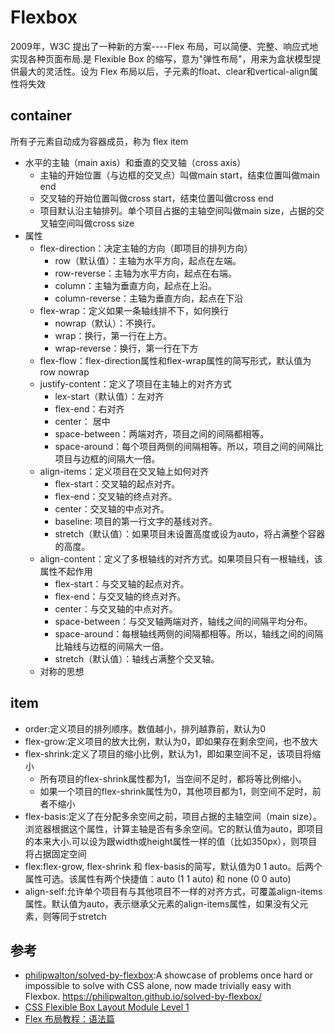 # Flexbox

2009年，W3C 提出了一种新的方案----Flex 布局，可以简便、完整、响应式地实现各种页面布局.是 Flexible Box 的缩写，意为"弹性布局"，用来为盒状模型提供最大的灵活性。设为 Flex 布局以后，子元素的float、clear和vertical-align属性将失效

## container

所有子元素自动成为容器成员，称为 flex item

* 水平的主轴（main axis）和垂直的交叉轴（cross axis）
    - 主轴的开始位置（与边框的交叉点）叫做main start，结束位置叫做main end
    - 交叉轴的开始位置叫做cross start，结束位置叫做cross end
    - 项目默认沿主轴排列。单个项目占据的主轴空间叫做main size，占据的交叉轴空间叫做cross size
* 属性
    - flex-direction：决定主轴的方向（即项目的排列方向）
        + row（默认值）：主轴为水平方向，起点在左端。
        + row-reverse：主轴为水平方向，起点在右端。
        + column：主轴为垂直方向，起点在上沿。
        + column-reverse：主轴为垂直方向，起点在下沿
    - flex-wrap：定义如果一条轴线排不下，如何换行
        + nowrap（默认）：不换行。
        + wrap：换行，第一行在上方。
        + wrap-reverse：换行，第一行在下方
    - flex-flow：flex-direction属性和flex-wrap属性的简写形式，默认值为row nowrap
    - justify-content：定义了项目在主轴上的对齐方式
        + lex-start（默认值）：左对齐
        + flex-end：右对齐
        + center： 居中
        + space-between：两端对齐，项目之间的间隔都相等。
        + space-around：每个项目两侧的间隔相等。所以，项目之间的间隔比项目与边框的间隔大一倍。
    - align-items：定义项目在交叉轴上如何对齐
        + flex-start：交叉轴的起点对齐。
        + flex-end：交叉轴的终点对齐。
        + center：交叉轴的中点对齐。
        + baseline: 项目的第一行文字的基线对齐。
        + stretch（默认值）：如果项目未设置高度或设为auto，将占满整个容器的高度。
    - align-content：定义了多根轴线的对齐方式。如果项目只有一根轴线，该属性不起作用
        + flex-start：与交叉轴的起点对齐。
        + flex-end：与交叉轴的终点对齐。
        + center：与交叉轴的中点对齐。
        + space-between：与交叉轴两端对齐，轴线之间的间隔平均分布。
        + space-around：每根轴线两侧的间隔都相等。所以，轴线之间的间隔比轴线与边框的间隔大一倍。
        + stretch（默认值）：轴线占满整个交叉轴。
    - 对称的思想

## item

* order:定义项目的排列顺序。数值越小，排列越靠前，默认为0
* flex-grow:定义项目的放大比例，默认为0，即如果存在剩余空间，也不放大
* flex-shrink:定义了项目的缩小比例，默认为1，即如果空间不足，该项目将缩小
    - 所有项目的flex-shrink属性都为1，当空间不足时，都将等比例缩小。
    - 如果一个项目的flex-shrink属性为0，其他项目都为1，则空间不足时，前者不缩小
* flex-basis:定义了在分配多余空间之前，项目占据的主轴空间（main size）。浏览器根据这个属性，计算主轴是否有多余空间。它的默认值为auto，即项目的本来大小.可以设为跟width或height属性一样的值（比如350px），则项目将占据固定空间
* flex:flex-grow, flex-shrink 和 flex-basis的简写，默认值为0 1 auto。后两个属性可选。该属性有两个快捷值：auto (1 1 auto) 和 none (0 0 auto)
* align-self:允许单个项目有与其他项目不一样的对齐方式，可覆盖align-items属性。默认值为auto，表示继承父元素的align-items属性，如果没有父元素，则等同于stretch

## 参考

* [philipwalton/solved-by-flexbox](https://github.com/philipwalton/solved-by-flexbox):A showcase of problems once hard or impossible to solve with CSS alone, now made trivially easy with Flexbox. https://philipwalton.github.io/solved-by-flexbox/
* [CSS Flexible Box Layout Module Level 1](https://www.w3.org/TR/css-flexbox-1/)
* [Flex 布局教程：语法篇](https://www.ruanyifeng.com/blog/2015/07/flex-grammar.html)
